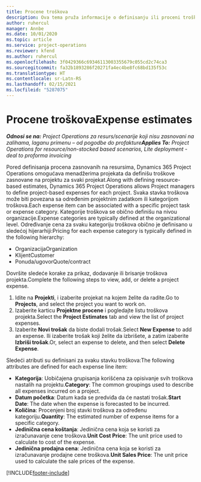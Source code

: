 ```yaml
---
title: Procene troškova
description: Ova tema pruža informacije o definisanju ili proceni troškova zasnovanih na projektu.
author: ruhercul
manager: Annbe
ms.date: 10/01/2020
ms.topic: article
ms.service: project-operations
ms.reviewer: kfend
ms.author: ruhercul
ms.openlocfilehash: 3f0429366c69346113003355679c055cd2c74ca3
ms.sourcegitcommit: fa32b1893286f20271fa4ec4be8fc68bd135f53c
ms.translationtype: HT
ms.contentlocale: sr-Latn-RS
ms.lasthandoff: 02/15/2021
ms.locfileid: "5287075"
---
```

# <a name="expense-estimates"></a><span data-ttu-id="f5bfd-103">Procene troškova</span><span class="sxs-lookup"><span data-stu-id="f5bfd-103">Expense estimates</span></span>
<span data-ttu-id="f5bfd-104">_**Odnosi se na:** Project Operations za resurs/scenarije koji nisu zasnovani na zalihama, laganu primenu – od pogodbe do profakture_</span><span class="sxs-lookup"><span data-stu-id="f5bfd-104">_**Applies To:** Project Operations for resource/non-stocked based scenarios, Lite deployment - deal to proforma invoicing_</span></span>

<span data-ttu-id="f5bfd-105">Pored definisanja procena zasnovanih na resursima, Dynamics 365 Project Operations omogućava menadžerima projekata da definišu troškove zasnovane na projektu za svaki projekat.</span><span class="sxs-lookup"><span data-stu-id="f5bfd-105">Along with defining resource-based estimates, Dynamics 365 Project Operations allows Project managers to define project-based expenses for each project.</span></span> <span data-ttu-id="f5bfd-106">Svaka stavka troškova može biti povezana sa određenim projektnim zadatkom ili kategorijom troškova.</span><span class="sxs-lookup"><span data-stu-id="f5bfd-106">Each expense item can be associated with a specific project task or expense category.</span></span> <span data-ttu-id="f5bfd-107">Kategorije troškova se obično definišu na nivou organizacije.</span><span class="sxs-lookup"><span data-stu-id="f5bfd-107">Expense categories are typically defined at the organizational level.</span></span> <span data-ttu-id="f5bfd-108">Određivanje cena za svaku kategoriju troškova obično je definisano u sledećoj hijerarhiji:</span><span class="sxs-lookup"><span data-stu-id="f5bfd-108">Pricing for each expense category is typically defined in the following hierarchy:</span></span>

- <span data-ttu-id="f5bfd-109">Organizacija</span><span class="sxs-lookup"><span data-stu-id="f5bfd-109">Organization</span></span>
- <span data-ttu-id="f5bfd-110">Klijent</span><span class="sxs-lookup"><span data-stu-id="f5bfd-110">Customer</span></span>
- <span data-ttu-id="f5bfd-111">Ponuda/ugovor</span><span class="sxs-lookup"><span data-stu-id="f5bfd-111">Quote/contract</span></span>

<span data-ttu-id="f5bfd-112">Dovršite sledeće korake za prikaz, dodavanje ili brisanje troškova projekta.</span><span class="sxs-lookup"><span data-stu-id="f5bfd-112">Complete the following steps to view, add, or delete a project expense.</span></span>

1. <span data-ttu-id="f5bfd-113">Idite na **Projekti**, i izaberite projekat na kojem želite da radite.</span><span class="sxs-lookup"><span data-stu-id="f5bfd-113">Go to **Projects**, and select the project you want to work on.</span></span>
2. <span data-ttu-id="f5bfd-114">Izaberite karticu **Projektne procene** i pogledajte listu troškova projekta.</span><span class="sxs-lookup"><span data-stu-id="f5bfd-114">Select the **Project Estimates** tab and view the list of project expenses.</span></span>
3. <span data-ttu-id="f5bfd-115">Izaberite **Novi trošak** da biste dodali trošak.</span><span class="sxs-lookup"><span data-stu-id="f5bfd-115">Select **New Expense** to add an expense.</span></span> <span data-ttu-id="f5bfd-116">Ili izaberite trošak koji želite da izbrišete, a zatim izaberite **Izbriši trošak**.</span><span class="sxs-lookup"><span data-stu-id="f5bfd-116">Or, select an expense to delete, and then select **Delete Expense**.</span></span>

<span data-ttu-id="f5bfd-117">Sledeći atributi su definisani za svaku stavku troškova:</span><span class="sxs-lookup"><span data-stu-id="f5bfd-117">The following attributes are defined for each expense line item:</span></span>

- <span data-ttu-id="f5bfd-118">**Kategorija**: Uobičajena grupisanja korišćena za opisivanje svih troškova nastalih na projektu.</span><span class="sxs-lookup"><span data-stu-id="f5bfd-118">**Category**: The common groupings used to describe all expenses incurred on a project.</span></span>
- <span data-ttu-id="f5bfd-119">**Datum početka**: Datum kada se predviđa da će nastati trošak.</span><span class="sxs-lookup"><span data-stu-id="f5bfd-119">**Start Date**: The date when the expense is forecasted to be incurred.</span></span>
- <span data-ttu-id="f5bfd-120">**Količina**: Procenjeni broj stavki troškova za određenu kategoriju.</span><span class="sxs-lookup"><span data-stu-id="f5bfd-120">**Quantity**: The estimated number of expense items for a specific category.</span></span>
- <span data-ttu-id="f5bfd-121">**Jedinična cena koštanja**: Jedinična cena koja se koristi za izračunavanje cene troškova.</span><span class="sxs-lookup"><span data-stu-id="f5bfd-121">**Unit Cost Price**: The unit price used to calculate to cost of the expense.</span></span>
- <span data-ttu-id="f5bfd-122">**Jedinična prodajna cena**: Jedinična cena koja se koristi za izračunavanje prodajne cene troškova.</span><span class="sxs-lookup"><span data-stu-id="f5bfd-122">**Unit Sales Price**: The unit price used to calculate the sale prices of the expense.</span></span>



[!INCLUDE[footer-include](../includes/footer-banner.md)]